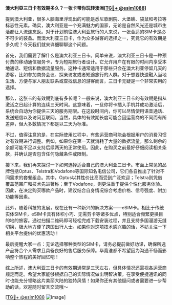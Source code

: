 **澳大利亞三日卡有效期多久？一张卡带你玩转澳洲[[TG💪+ @esim1088](https://t.me/s/esim1088)]**

提到澳大利亚，很多人脑海里浮现出的可能是悉尼歌剧院、大堡礁、袋鼠和考拉等标志性元素。确实，澳大利亚是一个充满魅力的国家，无论是自然风光还是城市生活都让人流连忘返。对于计划前往澳大利亚旅行的人来说，一张合适的SIM卡是必不可少的装备。而澳大利亚三日卡，作为众多游客的选择之一，究竟它的有效期是多久呢？今天我们就来详细聊聊这个问题。

首先，我们需要了解什么是澳大利亚三日卡。简单来说，澳大利亚三日卡是一种预付费的移动通信服务卡，专为短期旅行者设计。它允许用户在有限的时间内享受本地通话、短信和数据流量服务。这种卡通常适用于那些只会在澳大利亚停留几天的游客，比如参加商务会议、探亲访友或者短途旅行的人群。对于想要快速融入当地生活、方便与家人朋友联系或查找信息的游客而言，三日卡无疑是一个非常实用的选择。

那么，这张卡的有效期到底有多长呢？一般来说，澳大利亚三日卡的有效期是指从激活之日起计算的连续三天时间。这意味着，一旦你将卡插入手机并成功激活后，系统会自动为你提供三天的服务期限。在这段时间内，你可以尽情使用语音通话、发送短信以及访问互联网。当然，具体的有效期长度可能会因运营商的不同而有所差异，但大多数情况下都是以三天为标准。

不过，值得注意的是，在实际使用过程中，有些运营商可能会根据用户的消费习惯对有效期进行调整。例如，如果你在第一天就消耗了大量的数据流量，那么剩余的余额可能不足以支持后续两天的正常使用。因此，在购买之前最好仔细阅读相关条款，并确认是否包含任何隐藏条件或限制。

接下来，我们再来探讨一下如何选择适合自己的澳大利亚三日卡。市面上常见的品牌包括Optus、Telstra和Vodafone等国际知名电信公司，它们各自推出了针对不同需求的套餐组合。其中，Optus以其性价比高而受到广泛欢迎；Telstra则凭借覆盖范围广和技术先进著称；至于Vodafone，则更注重于提供个性化服务体验。因此，在决定购买哪款产品时，建议结合自身情况综合考虑价格、信号强度、附加功能等因素。

此外，随着科技的发展，现在还有一种新兴的解决方案——eSIM卡。相比于传统实体SIM卡，eSIM卡具有体积小巧、无需剪卡等诸多优点，特别适合频繁更换目的地的旅客。通过扫描二维码即可轻松完成下载安装过程，并且支持多国漫游无缝切换，极大地方便了跨国出行人士。如果你对这项技术感兴趣的话，不妨关注一下相关平台提供的优惠活动！

最后提醒大家一点：无论选择哪种类型的SIM卡，请务必提前做好功课，确保所选产品符合个人需求且具备良好的售后服务保障。毕竟谁都不希望因为沟通不畅而影响整个旅程的美好回忆吧！

综上所述，澳大利亚三日卡的有效期通常是三天左右，但具体情况还需视各运营商规定而定。希望大家能够根据自己的实际情况做出明智决策，在享受便捷通讯的同时也能充分领略这片美丽大陆的独特风情！如果你还有其他疑问或者需要进一步帮助的话，欢迎随时留言交流哦～

[[TG💪+ @esim1088](https://t.me/s/esim1088) ![Image](https://i.postimg.cc/4NQfJmqS/Snipaste-2025-05-13-00-14-12.png)]